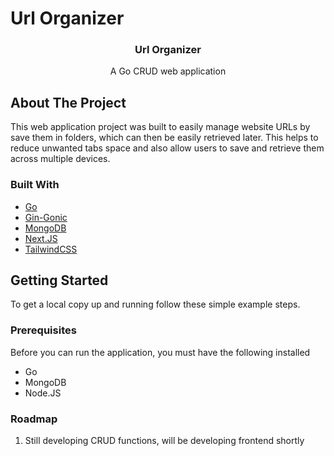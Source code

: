 # Url Organizer

<div id="top"></div>

<!-- PROJECT LOGO -->
<div align="center">
  <h3 align="center">Url Organizer</h3>

  <p align="center">
    A Go CRUD web application
  </p>
</div>

<!-- ABOUT THE PROJECT -->
## About The Project

This web application project was built to easily manage website URLs by save them in folders, which can then be easily retrieved later. This helps to reduce unwanted tabs space and also allow users to save and retrieve them across multiple devices.


### Built With
* [Go](https://go.dev/)
* [Gin-Gonic](https://gin-gonic.com/)
* [MongoDB](https://www.mongodb.com/)
* [Next.JS](https://nextjs.org/)
* [TailwindCSS](https://tailwindcss.com/)

<!-- GETTING STARTED -->
## Getting Started

To get a local copy up and running follow these simple example steps.

### Prerequisites

Before you can run the application, you must have the following installed

* Go
* MongoDB
* Node.JS

### Roadmap
1. Still developing CRUD functions, will be developing frontend shortly
